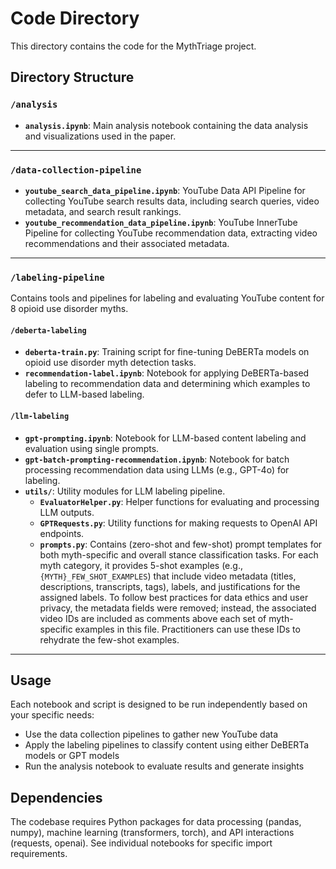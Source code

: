 # Code Directory

This directory contains the code for the MythTriage project.

## Directory Structure

### `/analysis`
- **`analysis.ipynb`**: Main analysis notebook containing the data analysis and visualizations used in the paper.

---

### `/data-collection-pipeline`
- **`youtube_search_data_pipeline.ipynb`**: YouTube Data API Pipeline for collecting YouTube search results data, including search queries, video metadata, and search result rankings.
- **`youtube_recommendation_data_pipeline.ipynb`**: YouTube InnerTube Pipeline for collecting YouTube recommendation data, extracting video recommendations and their associated metadata.

---

### `/labeling-pipeline`
Contains tools and pipelines for labeling and evaluating YouTube content for 8 opioid use disorder myths.

#### `/deberta-labeling`
- **`deberta-train.py`**: Training script for fine-tuning DeBERTa models on opioid use disorder myth detection tasks.
- **`recommendation-label.ipynb`**: Notebook for applying DeBERTa-based labeling to recommendation data and determining which examples to defer to LLM-based labeling.

#### `/llm-labeling`
- **`gpt-prompting.ipynb`**: Notebook for LLM-based content labeling and evaluation using single prompts.
- **`gpt-batch-prompting-recommendation.ipynb`**: Notebook for batch processing recommendation data using LLMs (e.g., GPT-4o) for labeling.
- **`utils/`**: Utility modules for LLM labeling pipeline.
  - **`EvaluatorHelper.py`**: Helper functions for evaluating and processing LLM outputs.
  - **`GPTRequests.py`**: Utility functions for making requests to OpenAI API endpoints.
  - **`prompts.py`**: Contains (zero-shot and few-shot) prompt templates for both myth-specific and overall stance classification tasks. For each myth category, it provides 5-shot examples (e.g., `{MYTH}_FEW_SHOT_EXAMPLES`) that include video metadata (titles, descriptions, transcripts, tags), labels, and justifications for the assigned labels. To follow best practices for data ethics and user privacy, the metadata fields were removed; instead, the associated video IDs are included as comments above each set of myth-specific examples in this file. Practitioners can use these IDs to rehydrate the few-shot examples.


---


## Usage

Each notebook and script is designed to be run independently based on your specific needs:
- Use the data collection pipelines to gather new YouTube data
- Apply the labeling pipelines to classify content using either DeBERTa models or GPT models
- Run the analysis notebook to evaluate results and generate insights

## Dependencies

The codebase requires Python packages for data processing (pandas, numpy), machine learning (transformers, torch), and API interactions (requests, openai). See individual notebooks for specific import requirements.
